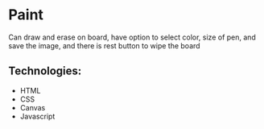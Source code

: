 # Paint
  Can draw and erase on board, have option to select color, size of pen,
  and save the image, and there is rest button to wipe the board  

## Technologies:
  - HTML
  - CSS
  - Canvas
  - Javascript
